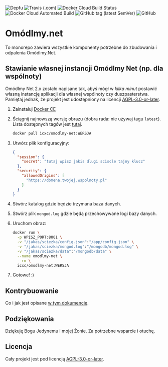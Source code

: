 ![Depfu](https://img.shields.io/depfu/icxc-pl/omodlmy-net)
![Travis (.com)](https://img.shields.io/travis/com/icxc-pl/omodlmy-net?label=lint%2Btest)
![Docker Cloud Build Status](https://img.shields.io/docker/cloud/build/icxc/omodlmy-net)
![Docker Cloud Automated Build](https://img.shields.io/docker/cloud/automated/icxc/omodlmy-net)
![GitHub tag (latest SemVer)](https://img.shields.io/github/v/tag/icxc-pl/omodlmy-net?color=%235b1adb)
![GitHub](https://img.shields.io/github/license/icxc-pl/omodlmy-net)

# Omódlmy.net

To monorepo zawiera wszystkie komponenty potrzebne do zbudowania i odpalenia Omódlmy.Net.

## Stawianie własnej instancji Omódlmy Net (np. dla wspólnoty)

Omódlmy Net 2.x zostało napisane tak, abyś mógł w _kilka minut_ postawić własną instancję aplikacji dla własnej
wspólnoty czy duszpasterstwa. Pamiętaj jednak, że projekt jest udostępniony na licencji [AGPL-3.0-or-later](LICENSE).

1. Zainstaluj [Docker CE](https://docs.docker.com/engine/install/)
1. Ściągnij najnowszą wersję obrazu (dobra rada: nie używaj tagu `latest`).
   Lista dostępnych tagów jest [tutaj](https://hub.docker.com/r/icxc/omodlmy-net/builds).

    ```sh
    docker pull icxc/omodlmy-net:WERSJA
    ```

1. Utwórz plik konfiguracyjny:

    ```json
    {
      "session": {
        "secret": "tutaj wpisz jakis dlugi sciscle tajny klucz"
      },
      "security": {
        "allowedOrigins": [
          "https://domena.twojej.wspolnoty.pl"
        ]
      }
    }
    ```

1. Stwórz katalog gdzie będzie trzymana baza danych.
1. Stwórz plik `mongod.log` gdzie będą przechowywane logi bazy danych.
1. Uruchom obraz:

    ```sh
    docker run \
      -p WPISZ_PORT:8001 \
      -v "/jakas/sciezka/config.json":"/app/config.json" \
      -v "/jakas/sciezka/mongod.log":"/mongodb/mongod.log" \
      -v "/jakas/sciezka/data":"/mongodb/data" \
      --name omodlmy-net \
      --rm \
      icxc/omodlmy-net:WERSJA
    ```

1. Gotowe! :)

## Kontrybuowanie

Co i jak jest opisane [w tym dokumencie](CONTRIBUTING.md).

## Podziękowania

Dziękuję Bogu Jedynemu i mojej Żonie. Za potrzebne wsparcie i otuchę.

## Licencja

Cały projekt jest pod licencją [AGPL-3.0-or-later](LICENSE).
